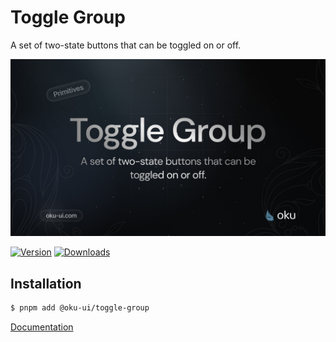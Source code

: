 # Toggle Group
A set of two-state buttons that can be toggled on or off.

![@oku-ui/toggle-group](./../../../.github/assets/og/oku-toggle-group.jpg)

[![Version](https://img.shields.io/npm/v/@oku-ui/toggle-group?style=flat&colorA=18181B&colorB=28CF8D)](https://www.npmjs.com/package/@oku-ui/toggle-group) [![Downloads](https://img.shields.io/npm/dm/@oku-ui/toggle-group?style=flat&colorA=18181B&colorB=28CF8D)](https://www.npmjs.com/package/@oku-ui/toggle-group)

## Installation

```sh
$ pnpm add @oku-ui/toggle-group
```

[Documentation](https://oku-ui.com/primitives/components/toggle-group)
